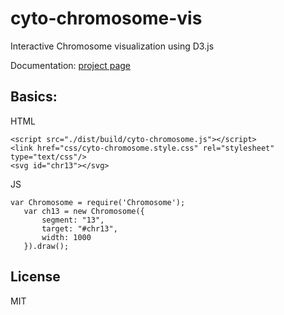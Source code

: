 cyto-chromosome-vis
===============

Interactive Chromosome visualization using D3.js

Documentation: [project page](http://linjoey.github.io/cyto-chromosome-vis)

## Basics:

HTML



```
<script src="./dist/build/cyto-chromosome.js"></script>
<link href="css/cyto-chromosome.style.css" rel="stylesheet"  type="text/css"/>
<svg id="chr13"></svg>
```

JS

```
var Chromosome = require('Chromosome');
   var ch13 = new Chromosome({
       segment: "13",
       target: "#chr13",
       width: 1000
   }).draw();
```

## License

MIT

